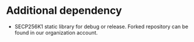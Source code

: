 # Additional dependency
- SECP256K1 static library for debug or release. Forked repository can be found in our organization account.